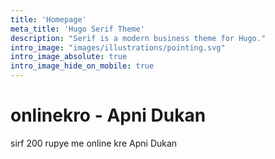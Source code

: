 ```yaml
---
title: 'Homepage'
meta_title: 'Hugo Serif Theme'
description: "Serif is a modern business theme for Hugo."
intro_image: "images/illustrations/pointing.svg"
intro_image_absolute: true
intro_image_hide_on_mobile: true
---
```


# onlinekro - Apni Dukan

sirf 200 rupye me online kre Apni Dukan
